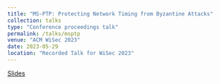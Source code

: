 ```yaml
---
title: "MS-PTP: Protecting Network Timing from Byzantine Attacks"
collection: talks
type: "Conference proceedings talk"
permalink: /talks/msptp
venue: "ACM WiSec 2023"
date: 2023-05-29
location: "Recorded Talk for WiSec 2023"
---
```


[Slides](https://shishishi123.github.io/files/slides/MS-PTP%20Presentation-WiSec%202023.pdf)
